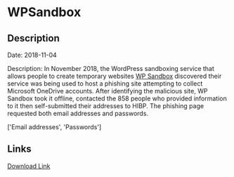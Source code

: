 # WPSandbox

## Description

Date: 2018-11-04

Description:
In November 2018, the WordPress sandboxing service that allows people to create temporary websites <a href="https://wpsandbox.io/" target="_blank" rel="noopener">WP Sandbox</a> discovered their service was being used to host a phishing site attempting to collect Microsoft OneDrive accounts. After identifying the malicious site, WP Sandbox took it offline, contacted the 858 people who provided information to it then self-submitted their addresses to HIBP. The phishing page requested both email addresses and passwords.


['Email addresses', 'Passwords']

## Links

[Download Link](https://link-to.net/1229997/110.05043170848761/dynamic/?r=aHR0cHM6Ly93d3cubWVkaWFmaXJlLmNvbS92aWV3L0dNZE12dkNxNWZqS1ZSdC93cHNhbmRib3guaW8vZmlsZQ==)